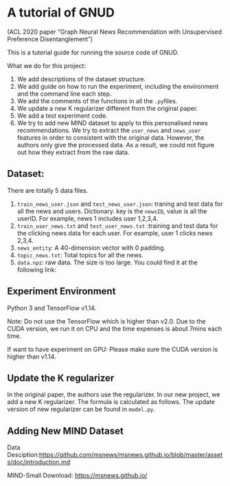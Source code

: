 # A tutorial of GNUD 
(ACL 2020 paper “Graph Neural News Recommendation with Unsupervised Preference Disentanglement”)

This is a tutorial guide for running the source code of GNUD. 

What we do for this project:
1. We add descriptions of the dataset structure.
2. We add guide on how to run the experiment, including the environment and the command line each step.
3. We add the comments of the functions in all the ``.py``files.
4. We update a new K regularizer different from the original paper. 
5. We add a test experiment code. 
6. We try to add new MIND dataset to apply to this personalised news recommendations. We try to extract the ``user_news`` and ``news_user`` features in order to consistent with the original data. However, the authors only give the processed data. As a result, we could not figure out how they extract from the raw data.

## Dataset:
There are totally 5 data files. 

1. ``train_news_user.json``  and ``test_news_user.json``: traning and test data for all the news and users. Dictionary. key is the ``newsID``, value is all the userID. For example, news 1 includes user 1,2,3,4.
2. ``train_user_news.txt`` and ``test_user_news.txt`` :training and test data for the clicking news data for each user. For example, user 1 clicks news 2,3,4.
3. ``news_entity``: A 40-dimension vector with 0 padding.
4. ``topic_news.txt``: Total topics for all the news. 
5. ``data.npz``: raw data. The size is too large. You could find it at the following link: 


## Experiment Environment
Python 3 and TensorFlow v1.14.

Note: Do not use the TensorFlow which is higher than v2.0. 
Due to the CUDA version, we run it on CPU and the time expenses is about 7mins each time.

If want to have experiment on GPU: Please make sure the CUDA version is higher than v1.14.


## Update the K regularizer
In the original paper, the authors use the regularizer. In our new project, we add a new K regularizer. The formula is calculated as follows. The update version of new regularizer can be found in ``model.py``.





## Adding New MIND Dataset
Data Desciption:https://github.com/msnews/msnews.github.io/blob/master/assets/doc/introduction.md 

MIND-Small Download: https://msnews.github.io/
